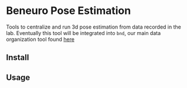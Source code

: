 # Beneuro Pose Estimation
Tools to centralize and run 3d pose estimation from data recorded in the lab. Eventually 
this tool will be integrated into `bnd`, our main data organization tool found [here](https://github.com/BeNeuroLab/beneuro_experimental_data_organization)

## Install

## Usage
